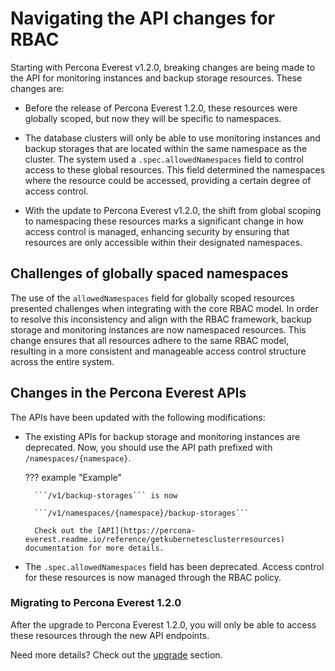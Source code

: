 # Navigating the API changes for RBAC

Starting with Percona Everest v1.2.0, breaking changes are being made to the API for monitoring instances and backup storage resources. These changes are:

- Before the release of Percona Everest 1.2.0, these resources were globally scoped, but now they will be specific to namespaces. 

- The database clusters will only be able to use monitoring instances and backup storages that are located within the same namespace as the cluster. The system used a `.spec.allowedNamespaces` field to control access to these global resources. This field determined the namespaces where the resource could be accessed, providing a certain degree of access control.

- With the update to Percona Everest v1.2.0, the shift from global scoping to namespacing these resources marks a significant change in how access control is managed, enhancing security by ensuring that resources are only accessible within their designated namespaces.

## Challenges of globally spaced namespaces

The use of the `allowedNamespaces` field for globally scoped resources presented challenges when integrating with the core RBAC model. In order to resolve this inconsistency and align with the RBAC framework, backup storage and monitoring instances are now namespaced resources. This change ensures that all resources adhere to the same RBAC model, resulting in a more consistent and manageable access control structure across the entire system.

##  Changes in the Percona Everest APIs

The APIs have been updated with the following modifications:

- The existing APIs for backup storage and monitoring instances are deprecated. Now, you should use the API path prefixed with `/namespaces/{namespace}`.

    ??? example "Example"

        ```/v1/backup-storages``` is now

        ```/v1/namespaces/{namespace}/backup-storages```

        Check out the [API](https://percona-everest.readme.io/reference/getkubernetesclusterresources) documentation for more details.

- The `.spec.allowedNamespaces` field has been deprecated. Access control for these resources is now managed through the RBAC policy.

### Migrating to Percona Everest 1.2.0

After the upgrade to Percona Everest 1.2.0, you will only be able to access these resources through the new API endpoints.

Need more details? Check out the [upgrade](../upgrade_with_cli.md#upgrading-to-percona-everest-120) section.





